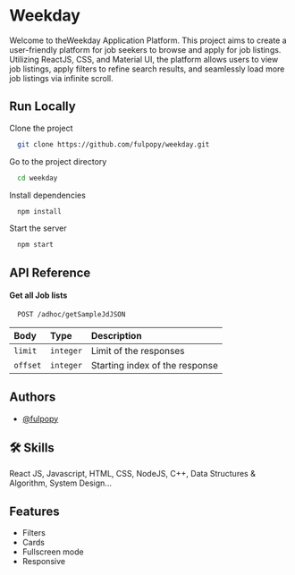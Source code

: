 # Weekday

Welcome to theWeekday Application Platform. This project aims to create a user-friendly platform for job seekers to browse and apply for job listings. Utilizing ReactJS, CSS, and Material UI, the platform allows users to view job listings, apply filters to refine search results, and seamlessly load more job listings via infinite scroll.

## Run Locally

Clone the project

```bash
  git clone https://github.com/fulpopy/weekday.git
```

Go to the project directory

```bash
  cd weekday
```

Install dependencies

```bash
  npm install
```

Start the server

```bash
  npm start
```

## API Reference

#### Get all Job lists

```http
  POST /adhoc/getSampleJdJSON
```

| Body     | Type      | Description                    |
| :------- | :-------- | :----------------------------- |
| `limit`  | `integer` | Limit of the responses         |
| `offset` | `integer` | Starting index of the response |

## Authors

- [@fulpopy](https://github.com/fulpopy)

## 🛠 Skills

React JS, Javascript, HTML, CSS, NodeJS, C++, Data Structures & Algorithm, System Design...

## Features

- Filters
- Cards
- Fullscreen mode
- Responsive
